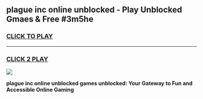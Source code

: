 
## plague inc online unblocked - Play Unblocked Gmaes & Free #3m5he
<h3>
<a href="https://news.freeplayer.one?title=plague_inc_online_unblocked&ref=24F">CLICK TO PLAY</a></h3>
<hr>

<h3>
<a href="https://news.freeplayer.one?title=plague_inc_online_unblocked&ref=24F">CLICK 2 PLAY</a>
  
</h3>

<a href="https://news.freeplayer.one?title=plague_inc_online_unblocked&ref=24F/"><img src="https://clearcache.store/games.png"></a>


**plague inc online unblocked games unblocked: Your Gateway to Fun and Accessible Online Gaming**
